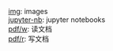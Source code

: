 [img](https://github.com/t3ijk/colab/tree/main/img): images     
[jupyter-nb](https://github.com/t3ijk/colab/tree/main/jupyter-nb): jupyter notebooks        
[pdf/w](https://github.com/t3ijk/colab/tree/main/pdf/w): 读文档     
[pdf/r](https://github.com/t3ijk/colab/tree/main/pdf/r): 写文档     